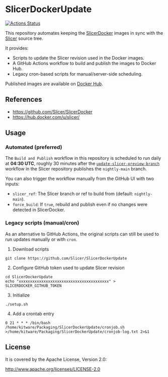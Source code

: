 # SlicerDockerUpdate

[![Actions Status][actions-badge]][actions-link]

This repository automates keeping the
[SlicerDocker](https://github.com/Slicer/SlicerDocker) images in sync with the
[Slicer](https://github.com/Slicer/Slicer) source tree.

It provides:

- Scripts to update the Slicer revision used in the Docker images.
- A GitHub Actions workflow to build and publish the images to Docker Hub.
- Legacy cron-based scripts for manual/server-side scheduling.

Published images are available on [Docker Hub](https://hub.docker.com/u/slicer/).

## References

* https://github.com/Slicer/SlicerDocker
* https://hub.docker.com/u/slicer/

## Usage

### Automated (preferred)

The `Build and Publish` workflow in this repository is scheduled to run
daily at **04:30 UTC**, roughly 30 minutes after the
[`update-slicer-preview-branch`](https://github.com/Slicer/Slicer/blob/main/.github/workflows/update-slicer-preview-branch.yml)
workflow in the Slicer repository publishes the `nightly-main` branch.

You can also trigger the workflow manually from the GitHub UI with two inputs:

- `slicer_ref`: The Slicer branch or ref to build from (default: `nightly-main`).
- `force_build`: If `true`, rebuild and publish even if no changes were detected
  in SlicerDocker.

### Legacy scripts (manual/cron)

As an alternative to GitHub Actions, the original scripts can still be
used to run updates manually or with `cron`.

1. Download scripts

  ```
  git clone https://github.com/Slicer/SlicerDockerUpdate
  ```

2. Configure GitHub token used to update Slicer revision

  ```
  cd SlicerDockerUpdate
  echo "xxxxxxxxxxxxxxxxxxxxxxxxxxxxxxxxxxxxxxxx" > SLICERDOCKER_GITHUB_TOKEN
  ```

3. Initialize

  ```
  ./setup.sh
  ```

4. Add a crontab entry

  ```
  0 21 * * * /bin/bash /home/kitware/Packaging/SlicerDockerUpdate/cronjob.sh >/home/kitware/Packaging/SlicerDockerUpdate/cronjob-log.txt 2>&1
  ```

## License

It is covered by the Apache License, Version 2.0:

http://www.apache.org/licenses/LICENSE-2.0

<!-- prettier-ignore-start -->
[actions-badge]:            https://github.com/Slicer/SlicerDockerUpdate/actions/workflows/build-and-publish.yml/badge.svg?branch=main
[actions-link]:             https://github.com/Slicer/SlicerDockerUpdate/actions/workflows/build-and-publish.yml
<!-- prettier-ignore-end -->
